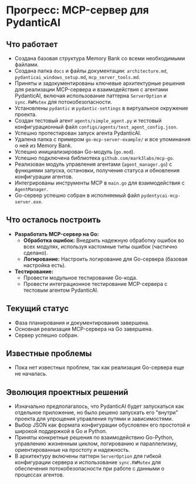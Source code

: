# Прогресс: MCP-сервер для PydanticAI

## Что работает

*   Создана базовая структура Memory Bank со всеми необходимыми файлами.
*   Создана папка `docs` и файлы документации: `architecture.md`, `pydanticai_windows_setup.md`, `mcp_server_tools.md`.
*   Приняты и задокументированы ключевые архитектурные решения для реализации MCP-сервера и взаимодействия с агентами PydanticAI, включая использование паттерна `ServerOption` и `sync.RWMutex` для потокобезопасности.
*   Установлены `pydantic` и `pydantic-settings` в виртуальное окружение проекта.
*   Создан тестовый агент `agents/simple_agent.py` и тестовый конфигурационный файл `configs/agents/test_agent_config.json`.
*   Успешно протестирован запуск агента PydanticAI.
*   Удалена папка с примером `go-mcp-server-example/` и все упоминания о ней из Memory Bank.
*   Успешно инициализирован Go-модуль (`go.mod`).
*   Успешно подключена библиотека `github.com/mark3labs/mcp-go`.
*   Реализован модуль управления агентами (`agent_manager.go`) с функциями запуска, остановки, получения статуса и обновления конфигурации агентов.
*   Интегрированы инструменты MCP в `main.go` для взаимодействия с `AgentManager`.
*   Go-сервер успешно собран в исполняемый файл `pydentycai-mcp-server.exe`.

## Что осталось построить

*   **Разработать MCP-сервер на Go:**
    *   **Обработка ошибок:** Внедрить надежную обработку ошибок во всех модулях, используя кастомные типы ошибок (частично сделано).
    *   **Логирование:** Настроить логирование для Go-сервера (базовая настройка есть).
*   **Тестирование:**
    *   Провести модульное тестирование Go-кода.
    *   Провести интеграционное тестирование MCP-сервера с тестовым агентом PydanticAI.

## Текущий статус

*   Фаза планирования и документирования завершена.
*   Основная реализация MCP-сервера на Go завершена.
*   Сервер успешно собран.

## Известные проблемы

*   Пока нет известных проблем, так как реализация Go-сервера еще не началась.

## Эволюция проектных решений

*   Изначально предполагалось, что PydanticAI будет запускаться как отдельное приложение, но было решено запускать его "внутри" проекта для упрощения управления путями и зависимостями.
*   Выбор JSON как формата конфигурации обусловлен его простотой и широкой поддержкой в Go и Python.
*   Приняты конкретные решения по взаимодействию Go-Python, управлению жизненным циклом, логированию и параллелизму, ориентированные на простоту и надежность.
*   В архитектуру включены паттерн `ServerOption` для гибкой конфигурации сервера и использование `sync.RWMutex` для обеспечения потокобезопасности при работе с данными о процессах агентов.
</content>
